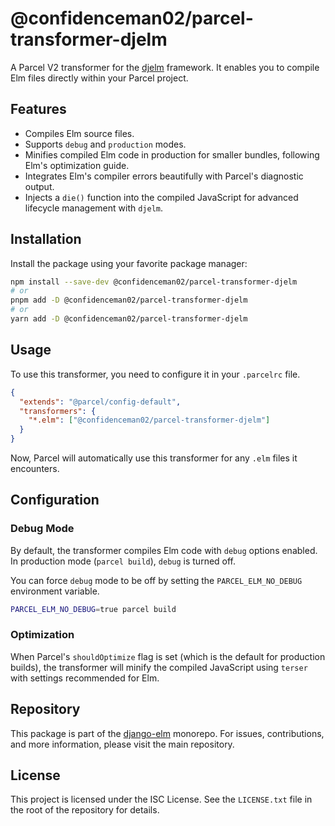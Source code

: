 # @confidenceman02/parcel-transformer-djelm

A Parcel V2 transformer for the [djelm](https://github.com/confidenceman/django-elm) framework. It enables you to compile Elm files directly within your Parcel project.

## Features

- Compiles Elm source files.
- Supports `debug` and `production` modes.
- Minifies compiled Elm code in production for smaller bundles, following Elm's optimization guide.
- Integrates Elm's compiler errors beautifully with Parcel's diagnostic output.
- Injects a `die()` function into the compiled JavaScript for advanced lifecycle management with `djelm`.

## Installation

Install the package using your favorite package manager:

```bash
npm install --save-dev @confidenceman02/parcel-transformer-djelm
# or
pnpm add -D @confidenceman02/parcel-transformer-djelm
# or
yarn add -D @confidenceman02/parcel-transformer-djelm
```

## Usage

To use this transformer, you need to configure it in your `.parcelrc` file.

```json
{
  "extends": "@parcel/config-default",
  "transformers": {
    "*.elm": ["@confidenceman02/parcel-transformer-djelm"]
  }
}
```

Now, Parcel will automatically use this transformer for any `.elm` files it encounters.

## Configuration

### Debug Mode

By default, the transformer compiles Elm code with `debug` options enabled. In production mode (`parcel build`), `debug` is turned off.

You can force `debug` mode to be off by setting the `PARCEL_ELM_NO_DEBUG` environment variable.

```bash
PARCEL_ELM_NO_DEBUG=true parcel build
```

### Optimization

When Parcel's `shouldOptimize` flag is set (which is the default for production builds), the transformer will minify the compiled JavaScript using `terser` with settings recommended for Elm.

## Repository

This package is part of the [django-elm](https://github.com/confidenceman/django-elm) monorepo. For issues, contributions, and more information, please visit the main repository.

## License

This project is licensed under the ISC License. See the `LICENSE.txt` file in the root of the repository for details.
